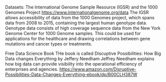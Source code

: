 Datasets:
The International Genome Sample Resource (IGSR) and the 1000 Genomes Project
https://www.internationalgenome.org/data
The IGSR allows accessibility of data from the 1000 Genomes project, which spans data from 2008 to 2015,
containing the largest human genotype data. Genotype data consists of high coverage sequence data from the New York Genome Center for 1000 Genome samples.
This could be used for applications for the healthcare and drawing correlations between gene mutations and cancer types or treatments. 

Free Data Science Book
THe book is called Discuptive Possibilities: How Big Data changes Everything by Jeffery Needham 
Jeffrey Needham explains how big data can provide visibility into the operational efficiency of enterprises and agencies.
https://www.amazon.com/Disruptive-Possibilities-Data-Changes-Everything-ebook/dp/B00CLH387W
